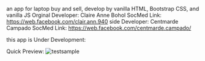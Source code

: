 an app for laptop buy and sell,
develop by vanilla HTML, Bootstrap CSS, and vanilla JS
Orginal Developer: Claire Anne Bohol SocMed Link: https://web.facebook.com/clair.ann.940
side Developer: Centmarde Campado SocMed Link: https://web.facebook.com/centmarde.campado/

this app is Under Development:

Quick Preview:
![testsample](https://github.com/centmarde/RenTech/assets/159101935/e7777c92-bdb5-44c7-a92a-e3c9bf9f7165)

 
